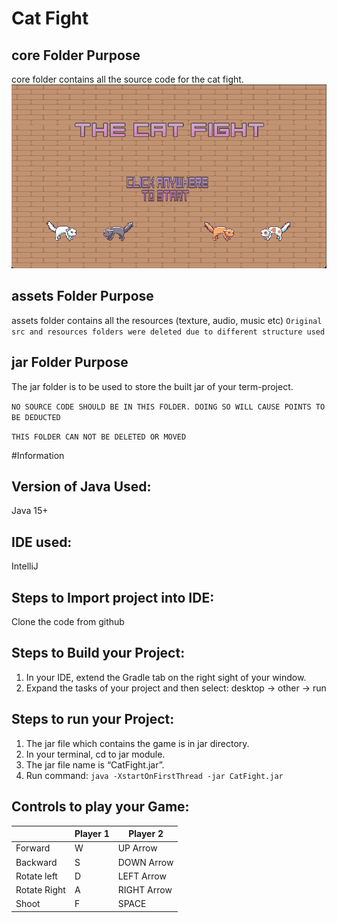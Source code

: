 # Cat Fight

## core Folder Purpose 
core folder contains all the source code for the cat fight.
![alt text](https://github.com/marshmallow94/cat-fight/blob/main/assets/Img/Gamescreen.png?raw=true)

## assets Folder Purpose 
assets folder contains all the resources (texture, audio, music etc) 
`Original src and resources folders were deleted due to different structure used`

## jar Folder Purpose 
The jar folder is to be used to store the built jar of your term-project.

`NO SOURCE CODE SHOULD BE IN THIS FOLDER. DOING SO WILL CAUSE POINTS TO BE DEDUCTED`

`THIS FOLDER CAN NOT BE DELETED OR MOVED`

#Information

## Version of Java Used:
Java 15+

## IDE used: 
IntelliJ

## Steps to Import project into IDE:
Clone the code from github

## Steps to Build your Project:
1.	In your IDE, extend the Gradle tab on the right sight of your window.
2.	Expand the tasks of your project and then select: desktop -> other -> run

## Steps to run your Project:
1. The jar file which contains the game is in jar directory. 
2. In your terminal, cd to jar module. 
3. The jar file name is “CatFight.jar”. 
4. Run command:
`java -XstartOnFirstThread -jar CatFight.jar`


## Controls to play your Game:

|               | Player 1 | Player 2    |
|---------------|----------|-------------|
|  Forward      | W        | UP Arrow    |
|  Backward     | S        | DOWN Arrow  |
|  Rotate left  | D        | LEFT Arrow  |
|  Rotate Right | A        | RIGHT Arrow |
|  Shoot        | F        | SPACE       |

<!-- you may add more controls if you need to. -->

